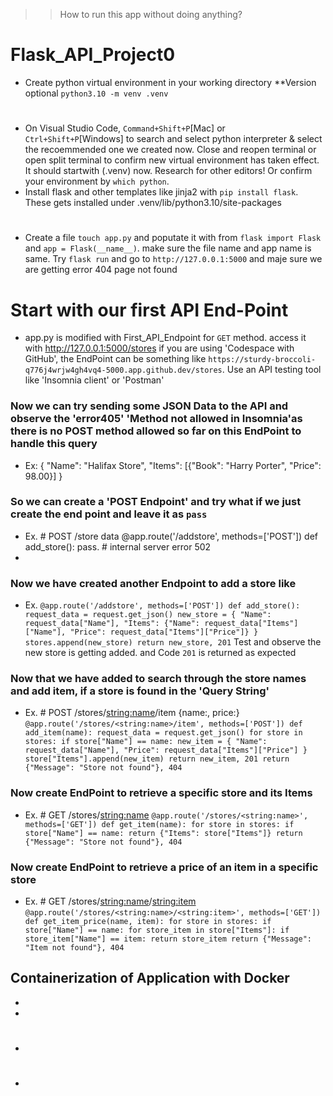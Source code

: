>> How to run this app without doing anything? 

# Flask_API_Project0
*  Create python virtual environment in your working directory **Version optional `python3.10 -m venv .venv`
#
*  On Visual Studio Code, `Command+Shift+P`[Mac] or `Ctrl+Shift+P`[Windows] to search and select python interpreter & select the recoemmended one we created now. Close and reopen terminal or open split terminal to confirm new virtual environment has taken effect. It should startwith (.venv) now. Research for other editors! Or confirm your environment by `which python`.
*  Install flask and other templates like jinja2 with `pip install flask`. These gets installed under .venv/lib/python3.10/site-packages
# 
*  Create a file `touch app.py` and poputate it with from `flask import Flask` and  `app = Flask(__name__)`.  make sure the file name and app name is same. Try `flask run` and go to `http://127.0.0.1:5000` and maje sure we are getting error 404 page not found
# Start with our first API End-Point
* app.py is modified with First_API_Endpoint for `GET` method. access it with http://127.0.0.1:5000/stores
if you are using 'Codespace with GitHub', the EndPoint can be something like `https://sturdy-broccoli-q776j4wrjw4gh4vq4-5000.app.github.dev/stores`. Use an API testing tool like 'Insomnia client' or 'Postman'
### Now we can try sending some JSON Data to the API and observe the 'error405' 'Method not allowed in Insomnia'as there is no POST method allowed so far on this EndPoint to handle this query
* Ex: {
	"Name": "Halifax Store",
	"Items": [{"Book": "Harry Porter", "Price": 98.00}]
}
### So we can create a 'POST Endpoint' and try what if we just create the end point and leave it as `pass` 
* Ex. # POST /store data
@app.route('/addstore', methods=['POST'])
def add_store():
   pass.             # internal server error 502 
*
### Now we have created another Endpoint to add a store like
* Ex. `@app.route('/addstore', methods=['POST'])
def add_store():
    request_data = request.get_json()
    new_store = {
        "Name": request_data["Name"],
        "Items": {"Name": request_data["Items"]["Name"], "Price": request_data["Items"]["Price"]}
    }
    stores.append(new_store)
    return new_store, 201`
Test and observe the new store is getting added. and Code `201` is returned as expected 
### Now that we have added to search through the store names and add item, if a store is found in the 'Query String'
* Ex. # POST /stores/<string:name>/item {name:, price:}
`@app.route('/stores/<string:name>/item', methods=['POST'])
def add_item(name):
    request_data = request.get_json()
    for store in stores:
        if store["Name"] == name:
            new_item = {
                "Name": request_data["Name"],
                "Price": request_data["Items"]["Price"]
            }
            store["Items"].append(new_item)
            return new_item, 201
    return {"Message": "Store not found"}, 404`
### Now create EndPoint to retrieve a specific store and its Items
* Ex.  # GET /stores/<string:name>
`@app.route('/stores/<string:name>', methods=['GET'])
def get_item(name):
    for store in stores:
        if store["Name"] == name:
            return {"Items": store["Items"]}
    return {"Message": "Store not found"}, 404`
### Now create EndPoint to retrieve a price of an item in a specific store 
* Ex. # GET /stores/<string:name>/<string:item>
`@app.route('/stores/<string:name>/<string:item>', methods=['GET'])
def get_item_price(name, item):
    for store in stores:
        if store["Name"] == name:
            for store_item in store["Items"]:
                if store_item["Name"] == item:
                    return store_item
    return {"Message": "Item not found"}, 404`
## Containerization of Application with Docker 
*
*
#
*
#
*


    
                                                                                                            